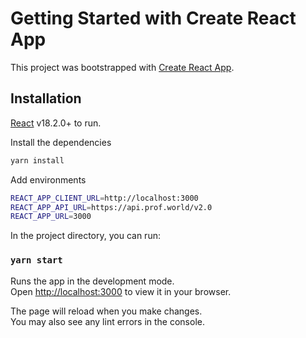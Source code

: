 # Getting Started with Create React App

This project was bootstrapped with [Create React App](https://github.com/facebook/create-react-app).

## Installation

[React](https://reactjs.org/) v18.2.0+ to run.

Install the dependencies

```sh
yarn install
```
Add environments
```sh
REACT_APP_CLIENT_URL=http://localhost:3000
REACT_APP_API_URL=https://api.prof.world/v2.0
REACT_APP_URL=3000
```
In the project directory, you can run:

### `yarn start`

Runs the app in the development mode.\
Open [http://localhost:3000](http://localhost:3000) to view it in your browser.

The page will reload when you make changes.\
You may also see any lint errors in the console.
